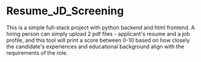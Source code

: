 # Resume_JD_Screening
 
This is a simple full-stack project with python backend and html frontend. A hiring person can simply upload 2 pdf files -  applicant's resume and a job profile, and this tool will print a score between 0-10 based on how closely the candidate's experiences and educational background align with the requirements of the role.
